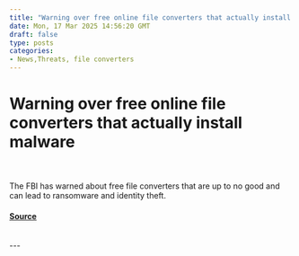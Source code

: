 ```yaml
---
title: "Warning over free online file converters that actually install malware"
date: Mon, 17 Mar 2025 14:56:20 GMT
draft: false
type: posts
categories: 
- News,Threats, file converters 
---
```

# Warning over free online file converters that actually install malware

<br/>

<br/>
The FBI has warned about free file converters that are up to no good and can lead to ransomware and identity theft.

#### [Source](https://www.malwarebytes.com/blog/news/2025/03/warning-over-free-online-file-converters-that-actually-install-malware)

<br/>
---
